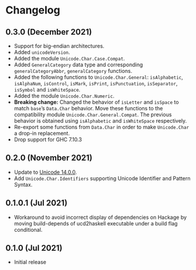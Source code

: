 # Changelog

## 0.3.0 (December 2021)

- Support for big-endian architectures.
- Added `unicodeVersion`.
- Added the module `Unicode.Char.Case.Compat`.
- Added `GeneralCategory` data type and corresponding `generalCategoryAbbr`,
  `generalCategory` functions.
- Added the following functions to `Unicode.Char.General`:
  `isAlphabetic`, `isAlphaNum`,
  `isControl`, `isMark`, `isPrint`, `isPunctuation`, `isSeparator`,
  `isSymbol` and `isWhiteSpace`.
- Added the module `Unicode.Char.Numeric`.
- **Breaking change:** Changed the behavior of `isLetter` and `isSpace` to match
  `base`’s `Data.Char` behavior. Move these functions to the compatibility module
  `Unicode.Char.General.Compat`. The previous behavior is obtained using
  `isAlphabetic` and `isWhiteSpace` respectively.
- Re-export some functions from `Data.Char` in order to make `Unicode.Char`
  a drop-in replacement.
- Drop support for GHC 7.10.3

## 0.2.0 (November 2021)

* Update to [Unicode 14.0.0](https://www.unicode.org/versions/Unicode14.0.0/).
* Add `Unicode.Char.Identifiers` supporting Unicode Identifier and Pattern
  Syntax.

## 0.1.0.1 (Jul 2021)

* Workaround to avoid incorrect display of dependencies on Hackage by moving
  build-depends of ucd2haskell executable under a build flag conditional.

## 0.1.0 (Jul 2021)

* Initial release
